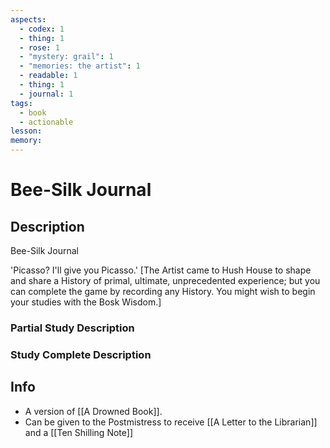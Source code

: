 ```yaml
---
aspects:
  - codex: 1
  - thing: 1
  - rose: 1
  - "mystery: grail": 1
  - "memories: the artist": 1
  - readable: 1
  - thing: 1
  - journal: 1
tags:
  - book
  - actionable
lesson: 
memory: 
---
```


# Bee-Silk Journal

## Description
Bee-Silk Journal

'Picasso? I'll give you Picasso.' [The Artist came to Hush House to shape and share a History of primal, ultimate, unprecedented experience; but you can complete the game by recording any History. You might wish to begin your studies with the Bosk Wisdom.]
### Partial Study Description

### Study Complete Description

## Info
- A version of [[A Drowned Book]].
- Can be given to the Postmistress to receive [[A Letter to the Librarian]] and a [[Ten Shilling Note]]